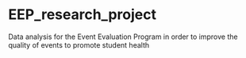 # EEP_research_project
Data analysis for the Event Evaluation Program in order to improve the quality of events to promote student health
